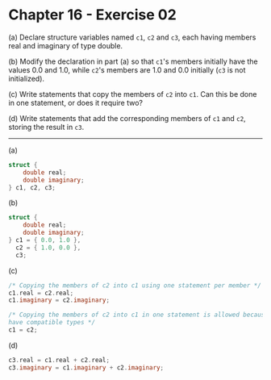 # Chapter 16 - Exercise 02

(a) Declare structure variables named `c1`, `c2` and `c3`, each having members
real and imaginary of type double.

(b) Modify the declaration in part (a) so that `c1`'s members initially have the
values 0.0 and 1.0, while `c2`'s members are 1.0 and 0.0 initially (`c3` is not
initialized).

(c) Write statements that copy the members of `c2` into `c1`.  Can this be done
in one statement, or does it require two?

(d) Write statements that add the corresponding members of `c1` and `c2`,
storing the result in `c3`.

---

(a)
```C
struct {
	double real;
	double imaginary;
} c1, c2, c3;
```

(b)
```C
struct {
	double real;
	double imaginary;
} c1 = { 0.0, 1.0 }, 
  c2 = { 1.0, 0.0 }, 
  c3;
```

(c)
```C
/* Copying the members of c2 into c1 using one statement per member */
c1.real = c2.real;
c1.imaginary = c2.imaginary;

/* Copying the members of c2 into c1 in one statement is allowed because they 
have compatible types */
c1 = c2;
```

(d)
```C
c3.real = c1.real + c2.real;
c3.imaginary = c1.imaginary + c2.imaginary;
```

